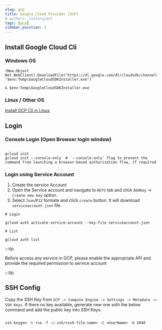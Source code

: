 ```yaml
---
slug: gcp
title: Google Cloud Provider (GCP)
# authors: [natarajan]
tags: [gcp]
sidebar_position: 3
---
```


## Install Google Cloud Cli



### Windows OS

```shell title="Run in Powershell"
(New-Object Net.WebClient).DownloadFile("https://dl.google.com/dl/cloudsdk/channels/rapid/GoogleCloudSDKInstaller.exe", "$env:Temp\GoogleCloudSDKInstaller.exe")

& $env:Temp\GoogleCloudSDKInstaller.exe
```

### Linux / Other OS

[Install GCP Cli in Linux](https://cloud.google.com/sdk/docs/install#linux)


## Login

### Console Login (Open Browser login window)
```shell

gcloud init 
gcloud init --console-only  # `--console-only` flag to prevent the command from launching a browser-based authorization flow, if required

```

### Login using Service Account

1. Create the service Account
2. Open the Service account and navigate to `KEYS` tab and click `AddKey` -> `Create new key` option.
3. Select `Json`/`P12` formate and click `create` button. It will download `serviceaccount.json` file.

```shell
# Login

gcloud auth activate-service-account --key-file serviceaccount.json

# List

gcloud auth list
```

:::tip

Before access any service in GCP, please enable the appropriate API and provide the required permission to service account

:::tip

## SSH Config

Copy the SSH Key from `GCP -> Compute Engine -> Settings -> Metadata -> SSH Keys`. If there no key available, generate new one with the below command and add the public key into SSH Keys.

```shell title="Generate SSH key"

ssh-keygen -t rsa -f ~/.ssh/<ssh-file-name> -C <UserName> -b 2048

```